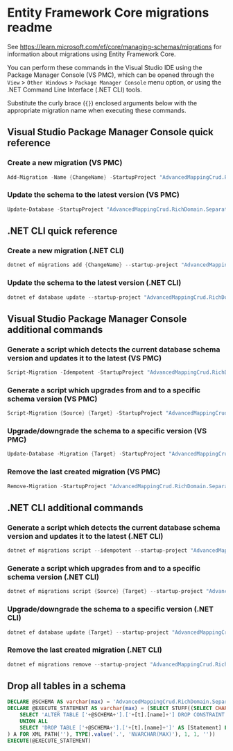 # Entity Framework Core migrations readme

See <https://learn.microsoft.com/ef/core/managing-schemas/migrations> for information about migrations
using Entity Framework Core.

You can perform these commands in the Visual Studio IDE using the Package Manager Console (VS PMC), which can
be opened through the `View` > `Other Windows` > `Package Manager Console` menu option, or using the .NET
Command Line Interface (.NET CLI) tools.

Substitute the curly brace (`{}`) enclosed arguments below with the appropriate migration name when
executing these commands.

## Visual Studio Package Manager Console quick reference

### Create a new migration (VS PMC)

```powershell
Add-Migration -Name {ChangeName} -StartupProject "AdvancedMappingCrud.RichDomain.SeparatedEntityState.Tests.Api" -Project "AdvancedMappingCrud.RichDomain.SeparatedEntityState.Tests.Infrastructure"
```

### Update the schema to the latest version (VS PMC)

```powershell
Update-Database -StartupProject "AdvancedMappingCrud.RichDomain.SeparatedEntityState.Tests.Api" -Project "AdvancedMappingCrud.RichDomain.SeparatedEntityState.Tests.Infrastructure"
```

## .NET CLI quick reference

### Create a new migration (.NET CLI)

```powershell
dotnet ef migrations add {ChangeName} --startup-project "AdvancedMappingCrud.RichDomain.SeparatedEntityState.Tests.Api" --project "AdvancedMappingCrud.RichDomain.SeparatedEntityState.Tests.Infrastructure"
```

### Update the schema to the latest version (.NET CLI)

```powershell
dotnet ef database update --startup-project "AdvancedMappingCrud.RichDomain.SeparatedEntityState.Tests.Api" --project "AdvancedMappingCrud.RichDomain.SeparatedEntityState.Tests.Infrastructure"
```

## Visual Studio Package Manager Console additional commands

### Generate a script which detects the current database schema version and updates it to the latest (VS PMC)

```powershell
Script-Migration -Idempotent -StartupProject "AdvancedMappingCrud.RichDomain.SeparatedEntityState.Tests.Api" -Project "AdvancedMappingCrud.RichDomain.SeparatedEntityState.Tests.Infrastructure"
```

### Generate a script which upgrades from and to a specific schema version (VS PMC)

```powershell
Script-Migration {Source} {Target} -StartupProject "AdvancedMappingCrud.RichDomain.SeparatedEntityState.Tests.Api" -Project "AdvancedMappingCrud.RichDomain.SeparatedEntityState.Tests.Infrastructure"
```

### Upgrade/downgrade the schema to a specific version (VS PMC)

```powershell
Update-Database -Migration {Target} -StartupProject "AdvancedMappingCrud.RichDomain.SeparatedEntityState.Tests.Api" -Project "AdvancedMappingCrud.RichDomain.SeparatedEntityState.Tests.Infrastructure"
```

### Remove the last created migration (VS PMC)

```powershell
Remove-Migration -StartupProject "AdvancedMappingCrud.RichDomain.SeparatedEntityState.Tests.Api" -Project "AdvancedMappingCrud.RichDomain.SeparatedEntityState.Tests.Infrastructure"
```

## .NET CLI additional commands

### Generate a script which detects the current database schema version and updates it to the latest (.NET CLI)

```powershell
dotnet ef migrations script --idempotent --startup-project "AdvancedMappingCrud.RichDomain.SeparatedEntityState.Tests.Api" --project "AdvancedMappingCrud.RichDomain.SeparatedEntityState.Tests.Infrastructure"
```

### Generate a script which upgrades from and to a specific schema version (.NET CLI)

```powershell
dotnet ef migrations script {Source} {Target} --startup-project "AdvancedMappingCrud.RichDomain.SeparatedEntityState.Tests.Api" --project "AdvancedMappingCrud.RichDomain.SeparatedEntityState.Tests.Infrastructure"
```

### Upgrade/downgrade the schema to a specific version (.NET CLI)

```powershell
dotnet ef database update {Target} --startup-project "AdvancedMappingCrud.RichDomain.SeparatedEntityState.Tests.Api" --project "AdvancedMappingCrud.RichDomain.SeparatedEntityState.Tests.Infrastructure"
```

### Remove the last created migration (.NET CLI)

```powershell
dotnet ef migrations remove --startup-project "AdvancedMappingCrud.RichDomain.SeparatedEntityState.Tests.Api" --project "AdvancedMappingCrud.RichDomain.SeparatedEntityState.Tests.Infrastructure"
```

## Drop all tables in a schema

```sql
DECLARE @SCHEMA AS varchar(max) = 'AdvancedMappingCrud.RichDomain.SeparatedEntityState.Tests'
DECLARE @EXECUTE_STATEMENT AS varchar(max) = (SELECT STUFF((SELECT CHAR(13) + CHAR(10) + [Statement] FROM (
    SELECT 'ALTER TABLE ['+@SCHEMA+'].['+[t].[name]+'] DROP CONSTRAINT ['+[fk].[name]+']' AS [Statement] FROM [sys].[foreign_keys] AS [fk] INNER JOIN [sys].[tables] AS [t] ON [t].[object_id] = [fk].[parent_object_id] INNER JOIN [sys].[schemas] AS [s] ON [s].[schema_id] = [t].[schema_id] WHERE [s].[name] = @SCHEMA
    UNION ALL
    SELECT 'DROP TABLE ['+@SCHEMA+'].['+[t].[name]+']' AS [Statement] FROM [sys].[tables] AS [t] INNER JOIN [sys].[schemas] AS [s] ON [s].[schema_id] = [t].[schema_id] WHERE [s].[name] = @SCHEMA
) A FOR XML PATH(''), TYPE).value('.', 'NVARCHAR(MAX)'), 1, 1, ''))
EXECUTE(@EXECUTE_STATEMENT)
```
